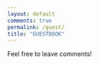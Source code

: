 ```yaml
---
layout: default
comments: true
permalink: /guest/
title: "GUESTBOOK"
---
```


Feel free to leave comments!
